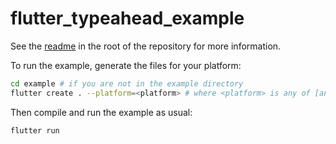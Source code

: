 # flutter_typeahead_example

See the [readme](../README.md) in the root of the repository for more information.

To run the example, generate the files for your platform:

```bash
cd example # if you are not in the example directory
flutter create . --platform=<platform> # where <platform> is any of [android, ios, linux, macos, web, windows]
```

Then compile and run the example as usual:

```bash
flutter run
```
